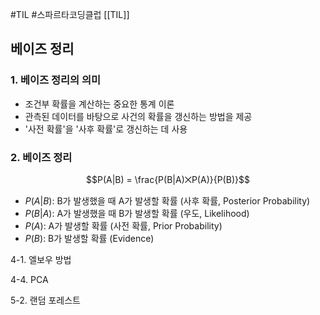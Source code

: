 #TIL #스파르타코딩클럽 [[TIL]]

## 베이즈 정리
### 1. 베이즈 정리의 의미
- 조건부 확률을 계산하는 중요한 통계 이론
- 관측된 데이터를 바탕으로 사건의 확률을 갱신하는 방법을 제공
- '사전 확률'을 '사후 확률'로 갱신하는 데 사용


### 2. 베이즈 정리
$$P(A|B) = \frac{P(B|A)⨉P(A)}{P(B)}$$
- $P(A|B)$: B가 발생했을 때 A가 발생할 확률 (사후 확률, Posterior Probability)
- $P(B|A)$: A가 발생했을 때 B가 발생할 확률 (우도, Likelihood)
- $P(A)$: A가 발생할 확률 (사전 확률, Prior Probability)
- $P(B)$: B가 발생할 확률 (Evidence)



4-1. 엘보우 방법

4-4. PCA

5-2. 랜덤 포레스트

